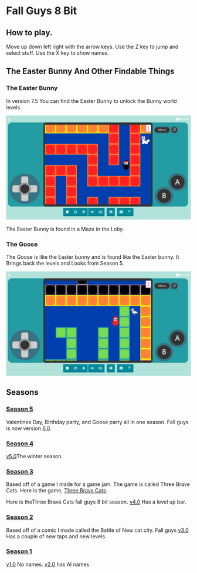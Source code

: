 # Fall Guys 8 Bit

## How to play. 
Move up down left right with the arrow keys.
Use the Z key to jump and select stuff.
Use the X key to show names.


## The Easter Bunny And Other Findable Things


### The Easter Bunny 

In version 7.5 You can find the Easter Bunny to unlock the Bunny world levels. 

![The Easter Bunny](Bunny.png)

The Easter Bunny is found in a Maze in the Loby.

### The Goose

The Goose is like the Easter bunny and is found like the Easter bunny. It Brings back the levels and Looks from Season 5.

![The Goose](Goose.png)

## Seasons

### [Season 5](https://arcade.makecode.com/08827-51312-15843-52556)
Valentines Day, Birthday party, and Goose party all in one season. Fall guys is now version [6.0](https://arcade.makecode.com/08827-51312-15843-52556).

### [Season 4](https://arcade.makecode.com/03273-23829-98317-59514)
 
[v5.0](https://arcade.makecode.com/03273-23829-98317-59514)The winter season.

### [Season 3](https://arcade.makecode.com/20243-71091-25554-72716)  
Based off of a game I made for a game jam. The game is called Three Brave Cats. 
Here is the game, [Three Brave Cats](https://arcade.makecode.com/04978-92601-05637-89537). 

Here is theThree Brave Cats fall guys 8 bit season.
[v4.0](https://arcade.makecode.com/20243-71091-25554-72716) Has a level up bar. 

### [Season 2](https://arcade.makecode.com/70851-32310-43264-30415)

Based off of a comic I made called the Battle of New cat city.
Fall guys [v3.0](https://arcade.makecode.com/70851-32310-43264-30415) Has a couple of new taps and new levels.

### [Season 1](https://arcade.makecode.com/16614-10237-16635-71376)

[v1.0](https://arcade.makecode.com/09590-50304-11613-18977) No names. 
[v2.0](https://arcade.makecode.com/16614-10237-16635-71376) has AI names